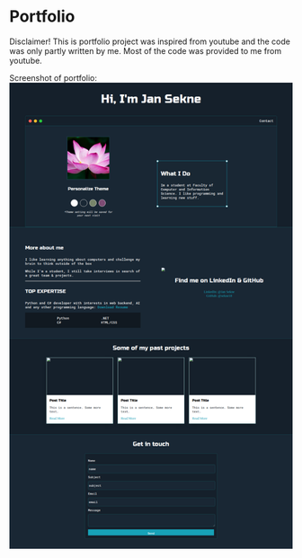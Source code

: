 # Portfolio

Disclaimer!
This is portfolio project was inspired from youtube and the code was only partly written by me. Most of the code was provided to me from youtube.

Screenshot of portfolio:
![alt text](https://github.com/sekne18/Portfolio/blob/master/images/portfolio.png?raw=true)
